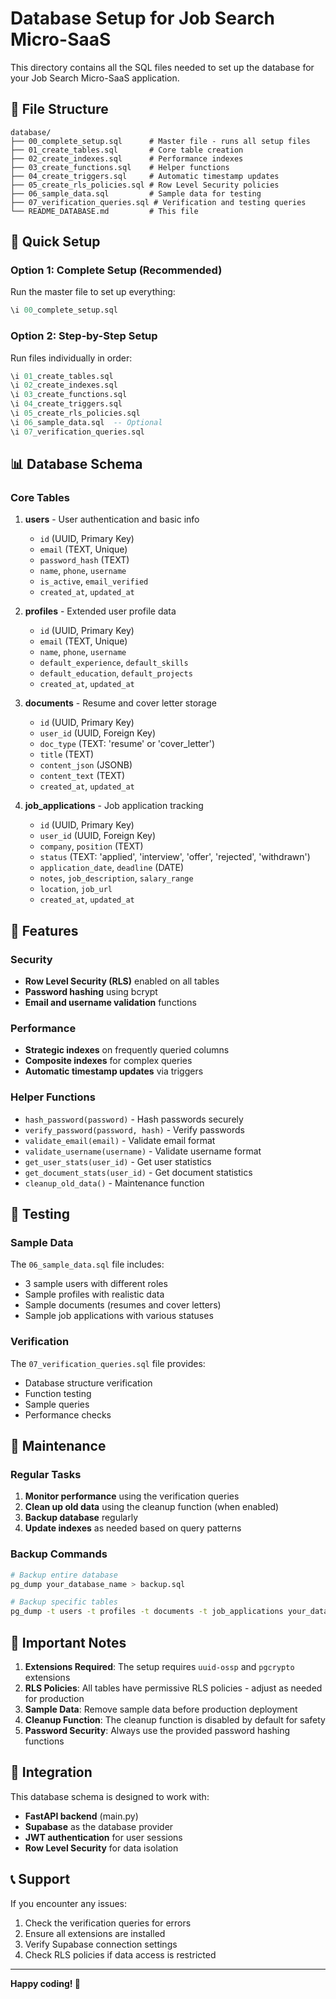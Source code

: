 # Database Setup for Job Search Micro-SaaS

This directory contains all the SQL files needed to set up the database for your Job Search Micro-SaaS application.

## 📁 File Structure

```
database/
├── 00_complete_setup.sql      # Master file - runs all setup files
├── 01_create_tables.sql       # Core table creation
├── 02_create_indexes.sql      # Performance indexes
├── 03_create_functions.sql    # Helper functions
├── 04_create_triggers.sql     # Automatic timestamp updates
├── 05_create_rls_policies.sql # Row Level Security policies
├── 06_sample_data.sql         # Sample data for testing
├── 07_verification_queries.sql # Verification and testing queries
└── README_DATABASE.md         # This file
```

## 🚀 Quick Setup

### Option 1: Complete Setup (Recommended)
Run the master file to set up everything:
```sql
\i 00_complete_setup.sql
```

### Option 2: Step-by-Step Setup
Run files individually in order:
```sql
\i 01_create_tables.sql
\i 02_create_indexes.sql
\i 03_create_functions.sql
\i 04_create_triggers.sql
\i 05_create_rls_policies.sql
\i 06_sample_data.sql  -- Optional
\i 07_verification_queries.sql
```

## 📊 Database Schema

### Core Tables

1. **users** - User authentication and basic info
   - `id` (UUID, Primary Key)
   - `email` (TEXT, Unique)
   - `password_hash` (TEXT)
   - `name`, `phone`, `username`
   - `is_active`, `email_verified`
   - `created_at`, `updated_at`

2. **profiles** - Extended user profile data
   - `id` (UUID, Primary Key)
   - `email` (TEXT, Unique)
   - `name`, `phone`, `username`
   - `default_experience`, `default_skills`
   - `default_education`, `default_projects`
   - `created_at`, `updated_at`

3. **documents** - Resume and cover letter storage
   - `id` (UUID, Primary Key)
   - `user_id` (UUID, Foreign Key)
   - `doc_type` (TEXT: 'resume' or 'cover_letter')
   - `title` (TEXT)
   - `content_json` (JSONB)
   - `content_text` (TEXT)
   - `created_at`, `updated_at`

4. **job_applications** - Job application tracking
   - `id` (UUID, Primary Key)
   - `user_id` (UUID, Foreign Key)
   - `company`, `position` (TEXT)
   - `status` (TEXT: 'applied', 'interview', 'offer', 'rejected', 'withdrawn')
   - `application_date`, `deadline` (DATE)
   - `notes`, `job_description`, `salary_range`
   - `location`, `job_url`
   - `created_at`, `updated_at`

## 🔧 Features

### Security
- **Row Level Security (RLS)** enabled on all tables
- **Password hashing** using bcrypt
- **Email and username validation** functions

### Performance
- **Strategic indexes** on frequently queried columns
- **Composite indexes** for complex queries
- **Automatic timestamp updates** via triggers

### Helper Functions
- `hash_password(password)` - Hash passwords securely
- `verify_password(password, hash)` - Verify passwords
- `validate_email(email)` - Validate email format
- `validate_username(username)` - Validate username format
- `get_user_stats(user_id)` - Get user statistics
- `get_document_stats(user_id)` - Get document statistics
- `cleanup_old_data()` - Maintenance function

## 🧪 Testing

### Sample Data
The `06_sample_data.sql` file includes:
- 3 sample users with different roles
- Sample profiles with realistic data
- Sample documents (resumes and cover letters)
- Sample job applications with various statuses

### Verification
The `07_verification_queries.sql` file provides:
- Database structure verification
- Function testing
- Sample queries
- Performance checks

## 🔄 Maintenance

### Regular Tasks
1. **Monitor performance** using the verification queries
2. **Clean up old data** using the cleanup function (when enabled)
3. **Backup database** regularly
4. **Update indexes** as needed based on query patterns

### Backup Commands
```bash
# Backup entire database
pg_dump your_database_name > backup.sql

# Backup specific tables
pg_dump -t users -t profiles -t documents -t job_applications your_database_name > tables_backup.sql
```

## 🚨 Important Notes

1. **Extensions Required**: The setup requires `uuid-ossp` and `pgcrypto` extensions
2. **RLS Policies**: All tables have permissive RLS policies - adjust as needed for production
3. **Sample Data**: Remove sample data before production deployment
4. **Cleanup Function**: The cleanup function is disabled by default for safety
5. **Password Security**: Always use the provided password hashing functions

## 🔗 Integration

This database schema is designed to work with:
- **FastAPI backend** (main.py)
- **Supabase** as the database provider
- **JWT authentication** for user sessions
- **Row Level Security** for data isolation

## 📞 Support

If you encounter any issues:
1. Check the verification queries for errors
2. Ensure all extensions are installed
3. Verify Supabase connection settings
4. Check RLS policies if data access is restricted

---

**Happy coding! 🎉**
